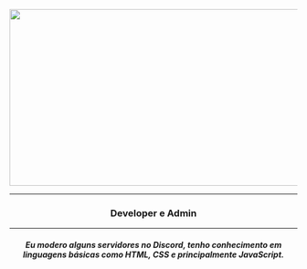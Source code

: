 <p align="center">
  <img src="https://i.postimg.cc/13PwTKjJ/did-a-frieren-screenshot-redraw-v0-9dgb7aehdjnc1.webp" width="540" height="310" />
</p>
<hr> 
<h3 align="center">Developer e Admin</h3>
<hr>
<h5 align="center">
  Eu modero alguns servidores no Discord, tenho conhecimento em linguagens básicas como HTML, CSS e principalmente JavaScript.
</h5>
